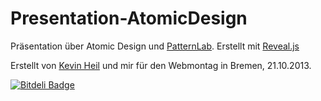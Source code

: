 Presentation-AtomicDesign
=========================

Präsentation über Atomic Design und [PatternLab](https://github.com/pattern-lab/patternlab-php). Erstellt mit [Reveal.js](http://lab.hakim.se/reveal-js/)

Erstellt von [Kevin Heil](https://github.com/kevin-heil) und mir für den Webmontag in Bremen, 21.10.2013.


[![Bitdeli Badge](https://d2weczhvl823v0.cloudfront.net/heroheman/presentation-atomicdesign/trend.png)](https://bitdeli.com/free "Bitdeli Badge")

